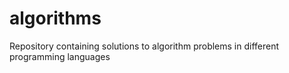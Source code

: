 # algorithms
Repository containing solutions to algorithm problems in different programming languages

